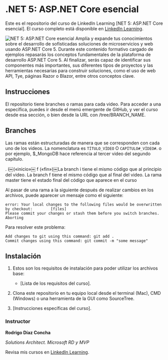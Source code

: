 # .NET 5: ASP.NET Core esencial
Este es el repositorio del curso de LinkedIn Learning [NET 5: ASP.NET Core esencial]. El curso completo está disponible en  [LinkedIn Learning][lil-course-url].

![NET 5: ASP.NET Core esencial][lil-thumbnail-url] 
Amplía y expande tus conocimientos sobre el desarrollo de sofisticadas soluciones de microservicios y web usando ASP.NET Core 5. Durante este contenido formativo cargado de ejemplos repasarás los conceptos fundamentales de la plataforma de desarrollo ASP.NET Core 5. Al finalizar, serás capaz de identificar sus componentes más importantes, sus diferentes tipos de proyectos y las herramientas necesarias para construir soluciones, como el uso de web API, Tye, páginas Razor o Blazor, entre otros conceptos clave.

## Instrucciones
El repositorio tiene branches o ramas para cada video. Para acceder a una específica, puedes ir desde el menú emergente de GitHub, y ver el curso desde esa sección, o bien desde la URL con /tree/BRANCH_NAME.

## Branches
Las ramas están estructuradas de manera que se corresponden con cada uno de los videos. La nomenclatura es  `TÍTULO_VÍDEO` O `CAPÍTULO#_VÍDEO#`. o por ejemplo, $_MongoDB hace referencia al tercer video del segundo capítulo.

. i￼(«inicio»￼ f («fin»)￼La branch i tiene el mismo código que al principio del video. La branch f tiene el mismo código que al final del video. La rama master tiene el estado final del código que aparece en el curso

Al pasar de una rama a la siguiente después de realizar cambios en los archivos, puede aparecer un mensaje como el siguiente:

    error: Your local changes to the following files would be overwritten by checkout:        [files]
    Please commit your changes or stash them before you switch branches.
    Aborting

Para resolver este problema:
	
    Add changes to git using this command: git add .
	Commit changes using this command: git commit -m "some message"

## Instalación
1. Estos son los requisitos de instalación para poder utilizar los archivos base:
	- [Lista de los requisitos del curso].
	
2. Clona este repositorio en tu equipo local desde el terminal (Mac), CMD (Windows) o una herramienta de la GUI como SourceTree.
3. [Instrucciones específicas del curso].



### Instructor

**Rodrigo Díaz Concha**

_Solutions Architect. Microsoft RD y MVP_

Revisa mis cursos en [LinkedIn Learning](https://www.linkedin.com/learning/instructors/rodrigo-diaz-concha?u=104).


[0]: # (Replace these placeholder URLs with actual course URLs)

[lil-course-url]: https://www.linkedin.com/learning/
[lil-thumbnail-url]: http://

